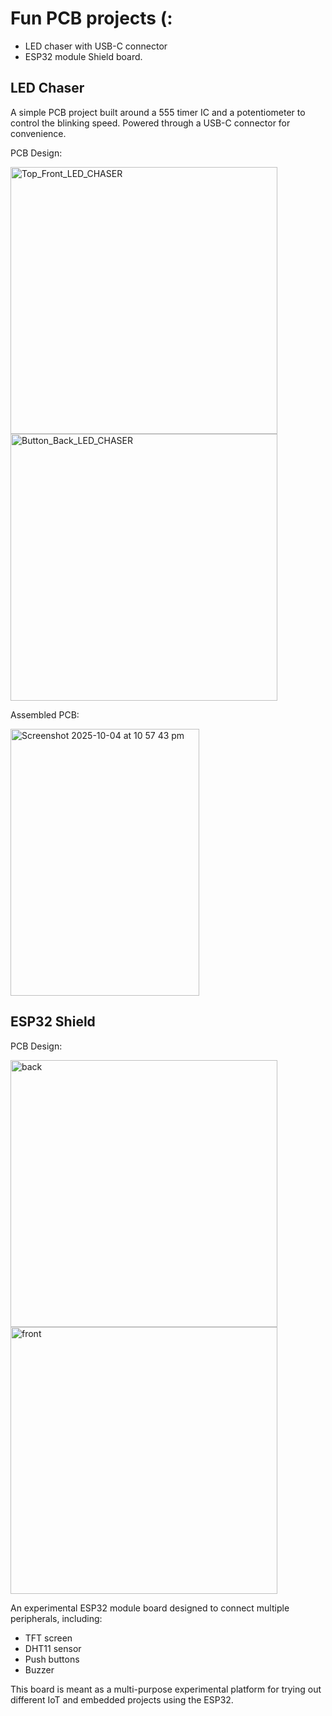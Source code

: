 # Fun PCB projects (:

* LED chaser with USB-C connector
* ESP32 module Shield board.


## LED Chaser

A simple PCB project built around a 555 timer IC and a potentiometer to control the blinking speed. Powered through a USB-C connector for convenience.

PCB Design:


<img width="427" height="427" alt="Top_Front_LED_CHASER" src="https://github.com/user-attachments/assets/f7483a26-b554-407d-a748-d810932e7727" />
<img widt<img width="427" height="427" alt="Button_Back_LED_CHASER" src="https://github.com/user-attachments/assets/d6832e83-2c4e-43b1-bc08-3f306dff39b1"/>



Assembled PCB:

<img width="302" height="427" alt="Screenshot 2025-10-04 at 10 57 43 pm" src="https://github.com/user-attachments/assets/00d90d47-48eb-4f15-a0cf-773ea0bcee9d" />


## ESP32 Shield

PCB Design:

<img width="427" height="427" alt="back" src="https://github.com/user-attachments/assets/c7f741d0-0f54-434d-99a0-4eca94511eaa" />

<img width="427" height="427" alt="front" src="https://github.com/user-attachments/assets/a364d14c-2463-453d-a25d-1ab314b45fc7" />



An experimental ESP32 module board designed to connect multiple peripherals, including:

* TFT screen
* DHT11 sensor
* Push buttons
* Buzzer


This board is meant as a multi-purpose experimental platform for trying out different IoT and embedded projects using the ESP32.
